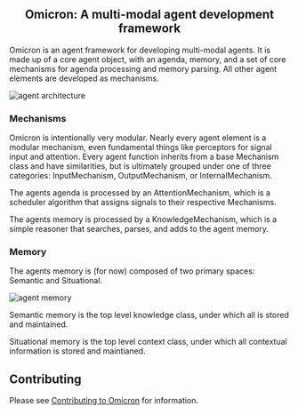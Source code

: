 <h2 align="center">Omicron: A multi-modal agent development framework</h2>

Omicron is an agent framework for developing multi-modal agents. It is made up of a core agent object, with an agenda, memory, and a set of core mechanisms for agenda processing and memory parsing. All other agent elements are developed as mechanisms.

![agent architecture](https://raw.githubusercontent.com/omicron-ai/py_omicron/alpha/resources/images/architecture/agentarch.png)

<h3>Mechanisms</h3>

Omicron is intentionally very modular. Nearly every agent element is a modular mechanism, even fundamental things like perceptors for signal input and attention. Every agent function inherits from a base Mechanism class and have similarities, but is ultimately grouped under one of three categories: InputMechanism, OutputMechanism, or InternalMechanism.

The agents agenda is processed by an AttentionMechanism, which is a scheduler algorithm that assigns signals to their respective Mechanisms.

The agents memory is processed by a KnowledgeMechanism, which is a simple reasoner that searches, parses, and adds to the agent memory. 

<h3>Memory</h3>

The agents memory is (for now) composed of two primary spaces: Semantic and Situational. 

![agent memory](https://raw.githubusercontent.com/omicron-ai/py_omicron/alpha/resources/images/architecture/memory.png)

Semantic memory is the top level knowledge class, under which all  is stored and maintained. 

Situational memory is the top level context class, under which all contextual information is stored and maintianed. 


## Contributing

Please see [Contributing to Omicron](CONTRIBUTING.md) for information.
